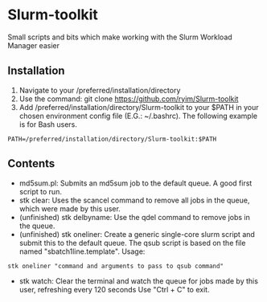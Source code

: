 # Slurm-toolkit
Small scripts and bits which make working with the Slurm Workload Manager easier

## Installation

1. Navigate to your /preferred/installation/directory
1. Use the command: git clone https://github.com/ryim/Slurm-toolkit
1. Add /preferred/installation/directory/Slurm-toolkit to your $PATH in your chosen environment config file (E.G.: ~/.bashrc). The following example is for Bash users.
```
PATH=/preferred/installation/directory/Slurm-toolkit:$PATH
```

## Contents

+ md5sum.pl: Submits an md5sum job to the default queue. A good first script to run.
+ stk clear: Uses the scancel command to remove all jobs in the queue, which were made by this user.
+ (unfinished) stk delbyname: Use the qdel command to remove jobs in the queue.
+ (unfinished) stk oneliner: Create a generic single-core slurm script and submit this to the default queue. The qsub script is based on the file named "sbatch1line.template". Usage: 
```
stk oneliner "command and arguments to pass to qsub command"
```
+ stk watch: Clear the terminal and watch the queue for jobs made by this user, refreshing every 120 seconds Use "Ctrl + C" to exit.

